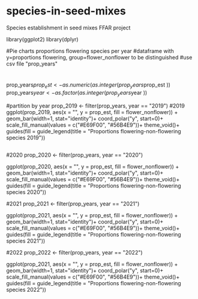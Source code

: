 # species-in-seed-mixes
Species establishment in seed mixes FFAR project


library(ggplot2)
library(dplyr)

#Pie charts proportions flowering species per year
#dataframe with y=proportions flowering, group=flower_nonflower to be distinguished
#use csv file "prop_years"

#
prop_years$prop_est <- as.numeric(as.integer(prop_years$prop_est ))
prop_years$year <- as.factor(as.integer(prop_years$year ))

#partition by year
prop_2019 <- filter(prop_years, year == "2019")
#2019
ggplot(prop_2019, aes(x = "", y = prop_est, fill = flower_nonflower)) +
  geom_bar(width=1, stat="identity")+
  coord_polar("y", start=0)+
  scale_fill_manual(values = c("#E69F00", "#56B4E9"))+
  theme_void()+
    guides(fill = guide_legend(title = "Proportions flowering-non-flowering species 2019"))
##

#2020
prop_2020 <- filter(prop_years, year == "2020")

ggplot(prop_2020, aes(x = "", y = prop_est, fill = flower_nonflower)) +
  geom_bar(width=1, stat="identity")+
  coord_polar("y", start=0)+
  scale_fill_manual(values = c("#E69F00", "#56B4E9"))+
  theme_void()+
  guides(fill = guide_legend(title = "Proportions flowering-non-flowering species 2020"))

#2021
prop_2021 <- filter(prop_years, year == "2021")

ggplot(prop_2021, aes(x = "", y = prop_est, fill = flower_nonflower)) +
  geom_bar(width=1, stat="identity")+
  coord_polar("y", start=0)+
  scale_fill_manual(values = c("#E69F00", "#56B4E9"))+
  theme_void()+
  guides(fill = guide_legend(title = "Proportions flowering-non-flowering species 2021"))

#2022
prop_2022 <- filter(prop_years, year == "2022")

ggplot(prop_2021, aes(x = "", y = prop_est, fill = flower_nonflower)) +
  geom_bar(width=1, stat="identity")+
  coord_polar("y", start=0)+
  scale_fill_manual(values = c("#E69F00", "#56B4E9"))+
  theme_void()+
  guides(fill = guide_legend(title = "Proportions flowering-non-flowering species 2022"))
